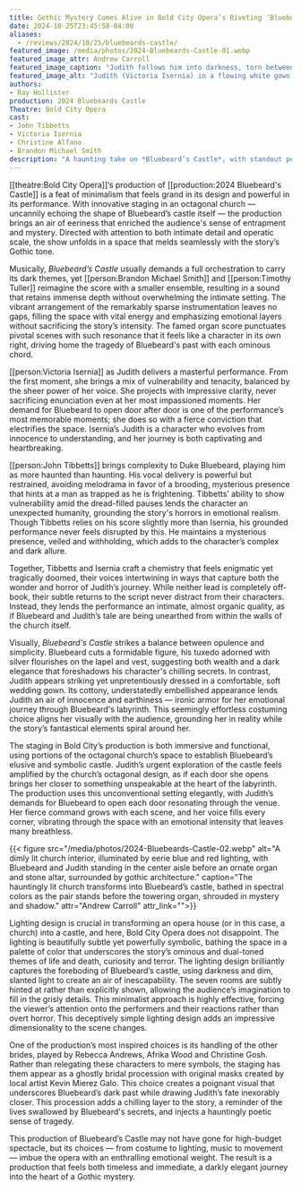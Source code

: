 ```yaml
---
title: Gothic Mystery Comes Alive in Bold City Opera’s Riveting 'Bluebeard’s Castle'
date: 2024-10-25T23:45:58-04:00
aliases:
  - /reviews/2024/10/25/bluebeards-castle/
featured_image: /media/photos/2024-Bluebeards-Castle-01.webp
featured_image_attr: Andrew Carroll
featured_image_caption: "Judith follows him into darkness, torn between trust and apprehension, as Duke Bluebeard strides ahead with dark authority toward the ominous door that holds his deepest secrets."
featured_image_alt: "Judith (Victoria Isernia) in a flowing white gown follows Duke Bluebeard (John Tibbetts), who wears a dark, ornate suit with silver flourishes, down a dimly lit stone hallway towards a massive wooden door."
authors: 
- Ray Hollister
production: 2024 Bluebeards Castle
Theatre: Bold City Opera
cast: 
- John Tibbetts
- Victoria Isernia
- Christine Alfano
- Brandon Michael Smith
description: "A haunting take on *Bluebeard’s Castle*, with standout performances by John Tibbetts and Victoria Isernia, immerses audiences in Bartók’s eerie, psychological world."
---
```

[[theatre:Bold City Opera]]’s production of [[production:2024 Bluebeard\'s Castle]] is a feat of minimalism that feels grand in its design and powerful in its performance. With innovative staging in an octagonal church — uncannily echoing the shape of Bluebeard’s castle itself — the production brings an air of eeriness that enriched the audience's sense of entrapment and mystery. Directed with attention to both intimate detail and operatic scale, the show unfolds in a space that melds seamlessly with the story’s Gothic tone.

Musically, *Bluebeard’s Castle* usually demands a full orchestration to carry its dark themes, yet [[person:Brandon Michael Smith]] and [[person:Timothy Tuller]] reimagine the score with a smaller ensemble, resulting in a sound that retains immense depth without overwhelming the intimate setting. The vibrant arrangement of the remarkably sparse instrumentation leaves no gaps, filling the space with vital energy and emphasizing emotional layers without sacrificing the story’s intensity. The famed organ score punctuates pivotal scenes with such resonance that it feels like a character in its own right, driving home the tragedy of Bluebeard's past with each ominous chord.

[[person:Victoria Isernia]] as Judith delivers a masterful performance. From the first moment, she brings a mix of vulnerability and tenacity, balanced by the sheer power of her voice. She projects with impressive clarity, never sacrificing enunciation even at her most impassioned moments. Her demand for Bluebeard to open door after door is one of the performance’s most memorable moments; she does so with a fierce conviction that electrifies the space. Isernia’s Judith is a character who evolves from innocence to understanding, and her journey is both captivating and heartbreaking.

[[person:John Tibbetts]] brings complexity to Duke Bluebeard, playing him as more haunted than haunting. His vocal delivery is powerful but restrained, avoiding melodrama in favor of a brooding, mysterious presence that hints at a man as trapped as he is frightening. Tibbetts’ ability to show vulnerability amid the dread-filled pauses lends the character an unexpected humanity, grounding the story's horrors in emotional realism. Though Tibbetts relies on his score slightly more than Isernia, his grounded performance never feels disrupted by this. He maintains a mysterious presence, veiled and withholding, which adds to the character’s complex and dark allure. 

Together, Tibbetts and Isernia craft a chemistry that feels enigmatic yet tragically doomed, their voices intertwining in ways that capture both the wonder and horror of Judith’s journey. While neither lead is completely off-book, their subtle returns to the script never distract from their characters. Instead, they lends the performance an intimate, almost organic quality, as if Bluebeard and Judith’s tale are being unearthed from within the walls of the church itself. 

Visually, *Bluebeard's Castle* strikes a balance between opulence and simplicity. Bluebeard cuts a formidable figure, his tuxedo adorned with silver flourishes on the lapel and vest, suggesting both wealth and a dark elegance that foreshadows his character's chilling secrets. In contrast, Judith appears striking yet unpretentiously dressed in a comfortable, soft wedding gown. Its cottony, understatedly embellished appearance lends Judith an air of innocence and earthiness — ironic armor for her emotional journey through Bluebeard's labyrinth. This seemingly effortless costuming choice aligns her visually with the audience, grounding her in reality while the story’s fantastical elements spiral around her.

The staging in Bold City’s production is both immersive and functional, using portions of the octagonal church’s space to establish Bluebeard’s elusive and symbolic castle. Judith’s urgent exploration of the castle feels amplified by the church’s octagonal design, as if each door she opens brings her closer to something unspeakable at the heart of the labyrinth. The production uses this unconventional setting elegantly, with Judith’s demands for Bluebeard to open each door resonating through the venue. Her fierce command grows with each scene, and her voice fills every corner, vibrating through the space with an emotional intensity that leaves many breathless.

{{< figure src="/media/photos/2024-Bluebeards-Castle-02.webp" alt="A dimly lit church interior, illuminated by eerie blue and red lighting, with Bluebeard and Judith standing in the center aisle before an ornate organ and stone altar, surrounded by gothic architecture." caption="The hauntingly lit church transforms into Bluebeard’s castle, bathed in spectral colors as the pair stands before the towering organ, shrouded in mystery and shadow." attr="Andrew Carroll" attr_link="">}}

Lighting design is crucial in transforming an opera house (or in this case, a church) into a castle, and here, Bold City Opera does not disappoint. The lighting is beautifully subtle yet powerfully symbolic, bathing the space in a palette of color that underscores the story’s ominous and dual-toned themes of life and death, curiosity and terror. The lighting design brilliantly captures the foreboding of Bluebeard’s castle, using darkness and dim, slanted light to create an air of inescapability. The seven rooms are subtly hinted at rather than explicitly shown, allowing the audience’s imagination to fill in the grisly details. This minimalist approach is highly effective, forcing the viewer’s attention onto the performers and their reactions rather than overt horror. This deceptively simple lighting design adds an impressive dimensionality to the scene changes. 

One of the production’s most inspired choices is its handling of the other brides, played by Rebecca Andrews, Afrika Wood and Christine Gosh. Rather than relegating these characters to mere symbols, the staging has them appear as a ghostly bridal procession with original masks created by local artist Kevin Mierez Galo. This choice creates a poignant visual that underscores Bluebeard’s dark past while drawing Judith’s fate inexorably closer. This procession adds a chilling layer to the story, a reminder of the lives swallowed by Bluebeard's secrets, and injects a hauntingly poetic sense of tragedy.

This production of Bluebeard’s Castle may not have gone for high-budget spectacle, but its choices — from costume to lighting, music to movement — imbue the opera with an enthralling emotional weight. The result is a production that feels both timeless and immediate, a darkly elegant journey into the heart of a Gothic mystery.

